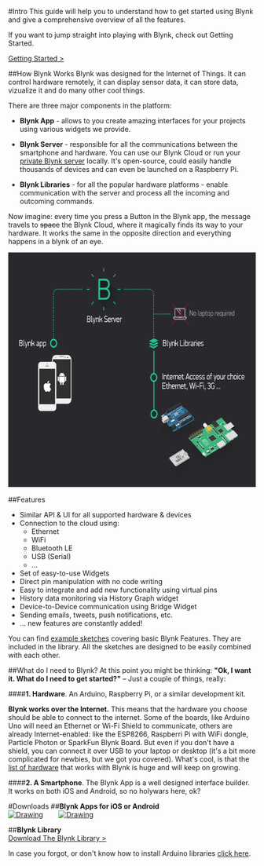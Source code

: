 #Intro
This guide will help you to understand how to get started using Blynk and give a comprehensive overview of all the features.
 
If you want to jump straight into playing with Blynk, check out Getting Started.
<br>

[Getting Started >](http://docs.blynk.cc/#getting-started)

##How Blynk Works
Blynk was designed for the Internet of Things. It can control hardware remotely, it can display sensor data, 
it can store data, vizualize it and do many other cool things. 

There are three major components in the platform: 

- **Blynk App** - allows to you create amazing interfaces for your projects using various widgets we provide.

- **Blynk Server** - responsible for all the communications between the smartphone and hardware. 
You can use our Blynk Cloud or run your [private Blynk server](http://docs.blynk.cc/#blynk-server-requirements) locally. 
It's open-source, could easily handle thousands of devices and can even be launched on a Raspberry Pi.

- **Blynk Libraries** - for all the popular hardware platforms - enable communication with the server and 
process all the incoming and outcoming commands.

Now imagine: every time you press a Button in the Blynk app, the message travels to ~~space~~ the Blynk Cloud, 
where it magically finds its way to your hardware. It works the same in the opposite direction and 
everything happens in a blynk of an eye.

<img src="images/architecture.png" style="width: 640px; height:478px"/>

##Features
* Similar API & UI for all supported hardware & devices
* Connection to the cloud using:
  * Ethernet
  * WiFi
  * Bluetooth LE
  * USB (Serial)
  * ...
* Set of easy-to-use Widgets
* Direct pin manipulation with no code writing
* Easy to integrate and add new functionality using virtual pins
* History data monitoring via History Graph widget
* Device-to-Device communication using Bridge Widget
* Sending emails, tweets, push notifications, etc.
* ... new features are constantly added!

You can find [example sketches](https://github.com/blynkkk/blynk-library/tree/master/examples) covering basic Blynk Features. 
They are included in the library. All the sketches are designed to be easily combined with each other.

##What do I need to Blynk?
At this point you might be thinking: **"Ok, I want it. What do I need to get started?"** – Just a couple of things, really:

####**1. Hardware**. 
An Arduino, Raspberry Pi, or a similar development kit.

**Blynk works over the Internet.** 
This means that the hardware you choose should be able to connect to the internet. Some of the boards, like Arduino Uno 
will need an Ethernet or Wi-Fi Shield to communicate, others are already Internet-enabled: like the ESP8266, Raspberri Pi with WiFi dongle, Particle Photon or SparkFun Blynk Board. But even if you don't have a shield, you can connect it over USB to your 
laptop or desktop (it's a bit more complicated for newbies, but we got you covered). 
What's cool, is that the [list of hardware](http://docs.blynk.cc/#list-of-supported-hardware) that works with Blynk is huge and will keep on growing. 
  
####**2. A Smartphone**. 
The Blynk App is a well designed interface builder. It works on both iOS and Android, so no holywars here, ok? 

#Downloads
##**Blynk Apps for iOS or Android** <br> 
[<img src="http://linkmaker.itunes.apple.com/images/badges/en-us/badge_appstore-lrg.svg" alt="Drawing" style=" width: 170px; height:60px"/>](https://itunes.apple.com/us/app/blynk-control-arduino-raspberry/id808760481?ls=1&mt=8)  &nbsp; &nbsp; &nbsp; &nbsp;[<img src="https://play.google.com/intl/en_us/badges/images/apps/en-play-badge.png" alt="Drawing" style=" width: 158px; height:42px"/>](https://play.google.com/store/apps/details?id=cc.blynk)

##**Blynk Library** <br>
[Download The Blynk Library >](https://github.com/blynkkk/blynk-library/releases/latest)

In case you forgot, or don't know how to install Arduino libraries [click here](http://www.arduino.cc/en/guide/libraries).
